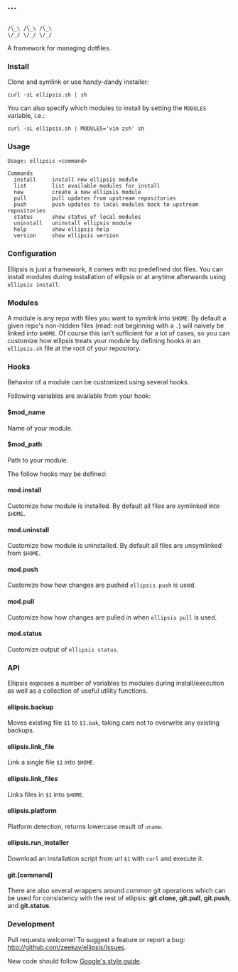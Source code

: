## …
     _    _    _
    /\_\ /\_\ /\_\
    \/_/ \/_/ \/_/

A framework for managing dotfiles.

### Install
Clone and symlink or use handy-dandy installer:

    curl -sL ellipsis.sh | sh

You can also specify which modules to install by setting the `MODULES` variable, i.e.:

    curl -sL ellipsis.sh | MODULES='vim zsh' sh

### Usage
```
Usage: ellipsis <command>

Commands
  install     install new ellipsis module
  list        list available modules for install
  new         create a new ellipsis module
  pull        pull updates from upstream repositories
  push        push updates to local modules back to upstream repositories
  status      show status of local modules
  uninstall   uninstall ellipsis module
  help        show ellipsis help
  version     show ellipsis version
```

### Configuration
Ellipsis is just a framework, it comes with no predefined dot files. You can
install modules during installation of ellipsis or at anytime afterwards using
`ellipsis install`.

### Modules
A module is any repo with files you want to symlink into `$HOME`. By default a
given repo's non-hidden files (read: not beginning with a `.`) will naively be
linked into `$HOME`. Of course this isn't sufficient for a lot of cases, so you
can customize how ellipsis treats your module by defining hooks in an
`ellipsis.sh` file at the root of your repository.

### Hooks
Behavior of a module can be customized using several hooks.

Following variables are available from your hook:

#### $mod_name
Name of your module.

#### $mod_path
Path to your module.

The follow hooks may be defined:

#### mod.install
Customize how module is installed. By default all files are symlinked into
`$HOME`.

#### mod.uninstall
Customize how module is uninstalled. By default all files are unsymlinked from
`$HOME`.

#### mod.push
Customize how how changes are pushed `ellipsis push` is used.

#### mod.pull
Customize how how changes are pulled in when `ellipsis pull` is used.

#### mod.status
Customize output of `ellipsis status`.

### API
Ellipsis exposes a number of variables to modules during install/execution as
well as a collection of useful utility functions.

#### ellipsis.backup
Moves existing file `$1` to `$1.bak`, taking care not to overwrite any existing
backups.

#### ellipsis.link_file
Link a single file `$1` into `$HOME`.

#### ellipsis.link_files
Links files in `$1` into `$HOME`.

#### ellipsis.platform
Platform detection, returns lowercase result of `uname`.

#### ellipsis.run_installer
Download an installation script from url `$1` with `curl` and execute it.

#### git.[command]
There are also several wrappers around common git operations which can be used
for consistency with the rest of ellipsis: **git.clone**, **git.pull**,
**git.push**, and **git.status**.

### Development
Pull requests welcome! To suggest a feature or report a bug:
http://github.com/zeekay/ellipsis/issues.

New code should follow [Google's style guide][style-guide].

[style-guide]: https://google-styleguide.googlecode.com/svn/trunk/shell.xml
